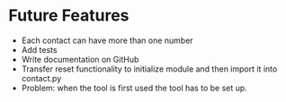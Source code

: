 # Future Features

* Each contact can have more than one number
* Add tests
* Write documentation on GitHub
* Transfer reset functionality to initialize module and then import it into contact.py
* Problem: when the tool is first used the tool has to be set up. 